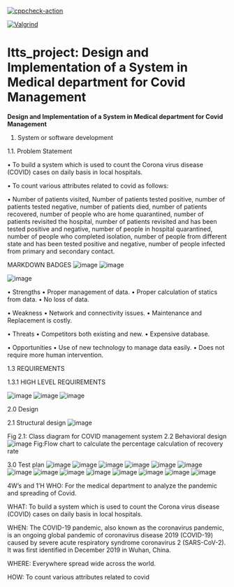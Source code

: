 [![cppcheck-action](https://github.com/259841/ltts_project/actions/workflows/cppcheck.yml/badge.svg)](https://github.com/259841/ltts_project/actions/workflows/cppcheck.yml)

[![Valgrind](https://github.com/259841/ltts_project/actions/workflows/Valgrind.yml/badge.svg)](https://github.com/259841/ltts_project/actions/workflows/Valgrind.yml)
# ltts_project:  Design and Implementation of a System in Medical department for Covid Management



**Design and Implementation of a System in Medical department for Covid Management**

1.  System or software development

1.1.	Problem Statement

•	To build a system which is used to count the Corona virus disease (COVID) cases on daily basis in local hospitals.

•	To count various attributes related to covid as follows:

•	Number of patients visited, Number of patients tested positive, number of patients tested negative, number of patients died, number of patients recovered, number of people who are home quarantined, number of patients revisited the hospital, number of patients revisited and has been tested positive and negative, number of people in hospital quarantined, number of people who completed isolation, number of people from different state and has been tested positive and negative, number of people infected from primary and secondary contact.

MARKDOWN BADGES
![image](https://user-images.githubusercontent.com/80674639/114831984-99e92180-9deb-11eb-9c2c-ff36ec56bdd7.png)
![image](https://user-images.githubusercontent.com/80674639/114832114-bd13d100-9deb-11eb-8e22-b777ac1382ff.png)


![image](https://user-images.githubusercontent.com/80674639/114138770-bbe62e00-992b-11eb-84ce-d7115348c9ce.png)

•	Strengths
•	Proper management of data.
•	Proper calculation of statics from data.
•	No loss of data.	

•	Weakness
•	Network and connectivity issues.
•	Maintenance	and Replacement is costly.

•	Threats
•	Competitors both existing and new.
•	Expensive database.

•	Opportunities
•	Use of new technology to manage data easily.
•	Does not require more human intervention.

1.3	REQUIREMENTS

1.3.1	HIGH LEVEL REQUIREMENTS

![image](https://user-images.githubusercontent.com/80674639/114142136-2731ff00-9930-11eb-8822-779dcd8961a3.png)
![image](https://user-images.githubusercontent.com/80674639/114142212-47fa5480-9930-11eb-81d3-a90b56bc3c0a.png)
![image](https://user-images.githubusercontent.com/80674639/114142351-7bd57a00-9930-11eb-80ae-d69080ae56e8.png)

2.0 Design

2.1 Structural design
![image](https://user-images.githubusercontent.com/80674639/114142432-90197700-9930-11eb-8ed3-3e418e9cfa13.png)

Fig 2.1: Class diagram for COVID management system
2.2 Behavioral design
![image](https://user-images.githubusercontent.com/80674639/114142497-a6273780-9930-11eb-99e1-9f6d7d913f31.png)
Fig:Flow chart to calculate the percentage calculation of recovery rate

3.0 Test plan
![image](https://user-images.githubusercontent.com/80674639/114142868-1209a000-9931-11eb-9e10-08070bd519a3.png)
![image](https://user-images.githubusercontent.com/80674639/114143032-43826b80-9931-11eb-9b7a-a858ca5d377a.png)
![image](https://user-images.githubusercontent.com/80674639/114143086-56953b80-9931-11eb-895c-1827f82bda5f.png)
![image](https://user-images.githubusercontent.com/80674639/114143156-69a80b80-9931-11eb-8aed-0de15947d356.png)
![image](https://user-images.githubusercontent.com/80674639/114143207-7af11800-9931-11eb-8786-cc8cbc4e6732.png)
![image](https://user-images.githubusercontent.com/80674639/114143259-8cd2bb00-9931-11eb-9880-e48dca1c1021.png)
![image](https://user-images.githubusercontent.com/80674639/114143329-a7a52f80-9931-11eb-930f-54a9f1485438.png)
![image](https://user-images.githubusercontent.com/80674639/114143450-cc99a280-9931-11eb-89c3-41afd5489472.png)
![image](https://user-images.githubusercontent.com/80674639/114143508-dfac7280-9931-11eb-960c-3c407613a3df.png)
![image](https://user-images.githubusercontent.com/80674639/114143563-f18e1580-9931-11eb-971a-7d08edd1e60e.png)
![image](https://user-images.githubusercontent.com/80674639/114143660-0b2f5d00-9932-11eb-9e0f-2165e62a9d6b.png)
![image](https://user-images.githubusercontent.com/80674639/114143722-1e422d00-9932-11eb-9818-c43604d2aa1f.png)
![image](https://user-images.githubusercontent.com/80674639/114143788-2ef2a300-9932-11eb-89df-4186bc1268b2.png)
![image](https://user-images.githubusercontent.com/80674639/114143850-4762bd80-9932-11eb-8f7a-410313a0726b.png)

4W’s and 1’H
WHO:  For the medical department to analyze the pandemic  and spreading of Covid.

 WHAT: To build a system which is used to count the Corona     virus disease (COVID) cases on daily basis in local hospitals.
 
WHEN: The COVID-19 pandemic, also known as the coronavirus pandemic, is an ongoing global pandemic of coronavirus disease 2019 (COVID-19) caused by severe acute respiratory syndrome coronavirus 2 (SARS-CoV-2). It was first identified in December 2019 in Wuhan, China.

WHERE: Everywhere spread wide across the world.

HOW: To count various attributes related to covid

